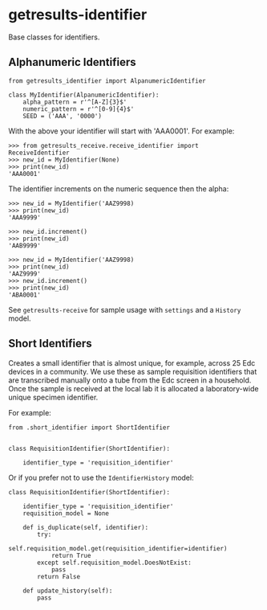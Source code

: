 # getresults-identifier

Base classes for identifiers.

Alphanumeric Identifiers
------------------------

	from getresults_identifier import AlpanumericIdentifier

	class MyIdentifier(AlpanumericIdentifier):
	    alpha_pattern = r'^[A-Z]{3}$'
    	numeric_pattern = r'^[0-9]{4}$'
    	SEED = ('AAA', '0000')
		
With the above your identifier will start with 'AAA0001'. For example:

	>>> from getresults_receive.receive_identifier import ReceiveIdentifier
	>>> new_id = MyIdentifier(None)
	>>> print(new_id)
	'AAA0001'

The identifier increments on the numeric sequence then the alpha:

	>>> new_id = MyIdentifier('AAZ9998)
	>>> print(new_id)
	'AAA9999'	

	>>> new_id.increment()
	>>> print(new_id)
	'AAB9999'	

	>>> new_id = MyIdentifier('AAZ9998)
	>>> print(new_id)
	'AAZ9999'	
	>>> new_id.increment()
	>>> print(new_id)
	'ABA0001'	

See `getresults-receive` for sample usage with `settings` and a `History` model.

Short Identifiers
-----------------

Creates a small identifier that is almost unique, for example, across 25 Edc devices in a community. We use these as sample requisition identifiers that are transcribed manually onto a tube from the Edc screen in a household. Once the sample is received at the local lab it is allocated a laboratory-wide unique specimen identifier.

For example:
 
	from .short_identifier import ShortIdentifier
	
	
	class RequisitionIdentifier(ShortIdentifier):
	    
	    identifier_type = 'requisition_identifier'

Or if you prefer not to use the `IdentifierHistory` model:

	class RequisitionIdentifier(ShortIdentifier):
	
	    identifier_type = 'requisition_identifier'
	    requisition_model = None
	
	    def is_duplicate(self, identifier):
	        try:
	            self.requisition_model.get(requisition_identifier=identifier)
	            return True
	        except self.requisition_model.DoesNotExist:
	            pass
	        return False

		def update_history(self):
			pass
